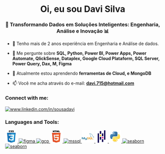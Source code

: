<h1 align="center">Oi, eu sou Davi Silva</h1>
<h3 align="center">🚀 Transformando Dados em Soluções Inteligentes: Engenharia, Análise e Inovação 📊</h3>

- 📄 Tenho mais de 2 anos experiência em Engenharia e Análise de dados.

- 💬 Me pergunte sobre **SQL, Python, Power BI, Power Apps, Power Automate, QlickSense, Dataplex, Google Cloud Plataform, SQL Server, Power Query, Dax, M, Figma**

- 🌱 Atualmente estou aprendendo **ferramentas de Cloud, e MongoDB**

- 📫 Você me acha através do e-mail: **davi.715@hotmail.com**


<h3 align="left">Connect with me:</h3>
<p align="left">
<a href="https://www.linkedin.com/in/sousadavi/" target="_blank"><img align="center" src="https://raw.githubusercontent.com/rahuldkjain/github-profile-readme-generator/master/src/images/icons/Social/linked-in-alt.svg" alt="www.linkedin.com/in/sousadavi" height="30" width="40" /></a>
</p>

<h3 align="left">Languages and Tools:</h3>
<p align="left"> <a href="https://www.w3schools.com/css/" target="_blank" rel="noreferrer"> <img src="https://raw.githubusercontent.com/devicons/devicon/master/icons/css3/css3-original-wordmark.svg" alt="css3" width="40" height="40"/> </a> <a href="https://www.figma.com/" target="_blank" rel="noreferrer"> <img src="https://www.vectorlogo.zone/logos/figma/figma-icon.svg" alt="figma" width="40" height="40"/> </a> <a href="https://cloud.google.com" target="_blank" rel="noreferrer"> <img src="https://www.vectorlogo.zone/logos/google_cloud/google_cloud-icon.svg" alt="gcp" width="40" height="40"/> </a> <a href="https://www.w3.org/html/" target="_blank" rel="noreferrer"> <img src="https://raw.githubusercontent.com/devicons/devicon/master/icons/html5/html5-original-wordmark.svg" alt="html5" width="40" height="40"/> </a> <a href="https://www.microsoft.com/en-us/sql-server" target="_blank" rel="noreferrer"> <img src="https://www.svgrepo.com/show/303229/microsoft-sql-server-logo.svg" alt="mssql" width="40" height="40"/> </a> <a href="https://www.mysql.com/" target="_blank" rel="noreferrer"> <img src="https://raw.githubusercontent.com/devicons/devicon/master/icons/mysql/mysql-original-wordmark.svg" alt="mysql" width="40" height="40"/> </a> <a href="https://pandas.pydata.org/" target="_blank" rel="noreferrer"> <img src="https://raw.githubusercontent.com/devicons/devicon/2ae2a900d2f041da66e950e4d48052658d850630/icons/pandas/pandas-original.svg" alt="pandas" width="40" height="40"/> </a> <a href="https://www.python.org" target="_blank" rel="noreferrer"> <img src="https://raw.githubusercontent.com/devicons/devicon/master/icons/python/python-original.svg" alt="python" width="40" height="40"/> </a> <a href="https://seaborn.pydata.org/" target="_blank" rel="noreferrer"> <img src="https://seaborn.pydata.org/_images/logo-mark-lightbg.svg" alt="seaborn" width="40" height="40"/> </a>
<a href="https://logohistory.net/power-bi-logo/" target="_blank" rel="noreferrer"> <img src="https://logohistory.net/wp-content/uploads/2023/05/Power-BI-Logo.png" alt="seaborn" width="55" height="40"/> </a></p>
